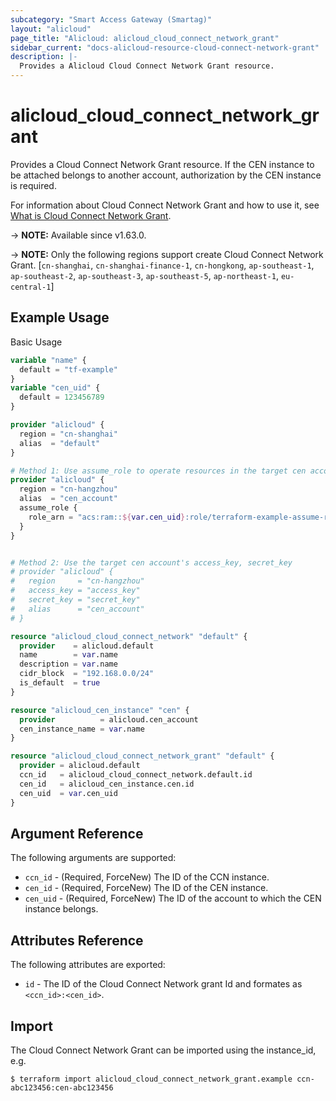 ```yaml
---
subcategory: "Smart Access Gateway (Smartag)"
layout: "alicloud"
page_title: "Alicloud: alicloud_cloud_connect_network_grant"
sidebar_current: "docs-alicloud-resource-cloud-connect-network-grant"
description: |-
  Provides a Alicloud Cloud Connect Network Grant resource.
---
```


# alicloud_cloud_connect_network_grant

Provides a Cloud Connect Network Grant resource. If the CEN instance to be attached belongs to another account, authorization by the CEN instance is required.

For information about Cloud Connect Network Grant and how to use it, see [What is Cloud Connect Network Grant](https://www.alibabacloud.com/help/en/smart-access-gateway/latest/grantinstancetocbn).

-> **NOTE:** Available since v1.63.0.

-> **NOTE:** Only the following regions support create Cloud Connect Network Grant. [`cn-shanghai`, `cn-shanghai-finance-1`, `cn-hongkong`, `ap-southeast-1`, `ap-southeast-2`, `ap-southeast-3`, `ap-southeast-5`, `ap-northeast-1`, `eu-central-1`]

## Example Usage

Basic Usage

```terraform
variable "name" {
  default = "tf-example"
}
variable "cen_uid" {
  default = 123456789
}

provider "alicloud" {
  region = "cn-shanghai"
  alias  = "default"
}

# Method 1: Use assume_role to operate resources in the target cen account, detail see https://registry.terraform.io/providers/aliyun/alicloud/latest/docs#assume-role
provider "alicloud" {
  region = "cn-hangzhou"
  alias  = "cen_account"
  assume_role {
    role_arn = "acs:ram::${var.cen_uid}:role/terraform-example-assume-role"
  }
}


# Method 2: Use the target cen account's access_key, secret_key
# provider "alicloud" {
#   region     = "cn-hangzhou"
#   access_key = "access_key"
#   secret_key = "secret_key"
#   alias      = "cen_account"
# }

resource "alicloud_cloud_connect_network" "default" {
  provider    = alicloud.default
  name        = var.name
  description = var.name
  cidr_block  = "192.168.0.0/24"
  is_default  = true
}

resource "alicloud_cen_instance" "cen" {
  provider          = alicloud.cen_account
  cen_instance_name = var.name
}

resource "alicloud_cloud_connect_network_grant" "default" {
  provider = alicloud.default
  ccn_id   = alicloud_cloud_connect_network.default.id
  cen_id   = alicloud_cen_instance.cen.id
  cen_uid  = var.cen_uid
}
```
## Argument Reference

The following arguments are supported:

* `ccn_id` - (Required, ForceNew) The ID of the CCN instance.
* `cen_id` - (Required, ForceNew) The ID of the CEN instance.
* `cen_uid` - (Required, ForceNew) The ID of the account to which the CEN instance belongs.

## Attributes Reference

The following attributes are exported:

* `id` - The ID of the Cloud Connect Network grant Id and formates as `<ccn_id>:<cen_id>`.

## Import

The Cloud Connect Network Grant can be imported using the instance_id, e.g.

```shell
$ terraform import alicloud_cloud_connect_network_grant.example ccn-abc123456:cen-abc123456
```

